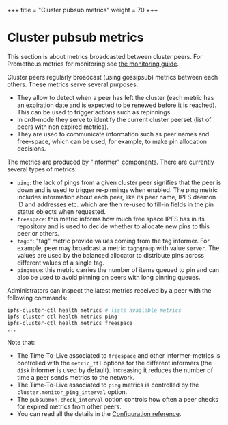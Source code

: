 +++
title = "Cluster pubsub metrics"
weight = 70
+++

# Cluster pubsub metrics

<div class="tipbox tip">This section is about metrics broadcasted between cluster peers. For Prometheus metrics for monitoring see <a href="../monitoring">the monitoring guide</a>.</div>

Cluster peers regularly broadcast (using gossipsub) metrics between each others. These metrics serve several purposes:

* They allow to detect when a peer has left the cluster (each metric has an expiration date and is expected to be renewed before it is reached). This can be used to trigger actions such as repinnings.
* In crdt-mode they serve to identify the current cluster peerset (list of peers with non expired metrics).
* They are used to communicate information such as peer names and free-space, which can be used, for example, to make pin allocation decisions.

The metrics are produced by ["informer" components](../../configuration/#the-informer-section). There are currently several types of metrics:

* `ping`: the lack of pings from a given cluster peer signifies that the peer is down and is used to trigger re-pinnings when enabled. The ping metric includes information about each peer, like its peer name, IPFS daemon ID and addresses etc. which are then re-used to fill-in fields in the pin status objects when requested.
* `freespace`: this metric informs how much free space IPFS has in its repository and is used to decide whether to allocate new pins to this peer or others.
* `tag:*`: "tag" metric provide values coming from the tag informer. For example, peer may broadcast a metric `tag:group` with value `server`. The values are used by the balanced allocator to distribute pins across different values of a single tag.
* `pinqueue`: this metric carries the number of items queued to pin and can also be used to avoid pinning on peers with long pinning queues.

Administrators can inspect the latest metrics received by a peer with the following commands:

```sh
ipfs-cluster-ctl health metrics # lists available metrics
ipfs-cluster-ctl health metrics ping
ipfs-cluster-ctl health metrics freespace
...
```

Note that:

* The Time-To-Live associated to `freespace` and other informer-metrics is controlled with the `metric_ttl` options for the different informers (the `disk` informer is used by default). Increasing it reduces the number of time a peer sends metrics to the network.
* The Time-To-Live associated to `ping` metrics is controlled by the `cluster.monitor_ping_interval` option.
* The `pubsubmon.check_interval` option controls how often a peer checks for expired metrics from other peers.
* You can read all the details in the [Configuration reference](../../reference/configuration).
